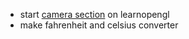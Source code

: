 - start [camera section](https://learnopengl.com/Getting-started/Camera) on learnopengl
- make fahrenheit and celsius converter